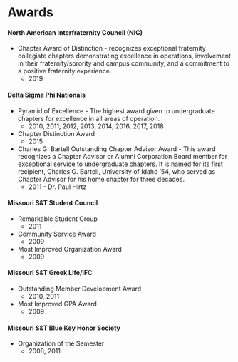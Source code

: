 ﻿# Awards

#### North American Interfraternity Council (NIC)

- Chapter Award of Distinction - recognizes exceptional fraternity collegiate chapters demonstrating excellence in 
  operations, involvement in their fraternity/sorority and campus community, and a commitment to a positive fraternity experience.
  - 2019

#### Delta Sigma Phi Nationals

- Pyramid of Excellence - The highest award given to undergraduate chapters for excellence in all areas of operation.
  - 2010, 2011, 2012, 2013, 2014, 2016, 2017, 2018
- Chapter Distinction Award
  - 2015
- Charles G. Bartell Outstanding Chapter Advisor Award - This award recognizes a Chapter Advisor or 
  Alumni Corporation Board member for exceptional service to undergraduate chapters. It is named for its 
  first recipient, Charles G. Bartell, University of Idaho ’54, who served as Chapter Advisor for his home 
  chapter for three decades.
  - 2011 - Dr. Paul Hirtz

#### Missouri S&amp;T Student Council

- Remarkable Student Group
  - 2011
- Community Service Award
  - 2009
- Most Improved Organization Award
  - 2009

#### Missouri S&amp;T Greek Life/IFC

- Outstanding Member Development Award
  - 2010, 2011
- Most Improved GPA Award
  - 2009

#### Missouri S&amp;T Blue Key Honor Society

- Organization of the Semester
  - 2008, 2011
